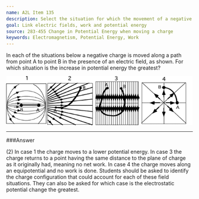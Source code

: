 ```yaml
---
name: A2L Item 135
description: Select the situation for which the movement of a negative charge through an electric field results in the greatest increase of potential energy.
goal: Link electric fields, work and potential energy
source: 283-455 Change in Potential Energy when moving a charge
keywords: Electromagnetism, Potential Energy, Work
---
```


In each of the situations below a negative charge is moved along a path
from point A to point B in the presence of an electric field, as shown. 
For which situation is the increase in potential energy the greatest?

![Item135_fig1.gif](../images/Item135_fig1.gif)


<hr/>

###Answer 

(2) In case 1 the charge moves to a lower potential energy. In
case 3 the charge returns to a point having the same distance to the
plane of charge as it originally had, meaning no net work. In case 4 the
charge moves along an equipotential and no work is done. Students should
be asked to identify the charge configuration that could account for
each of these field situations. They can also be asked for which case is
the electrostatic potential change the greatest.
